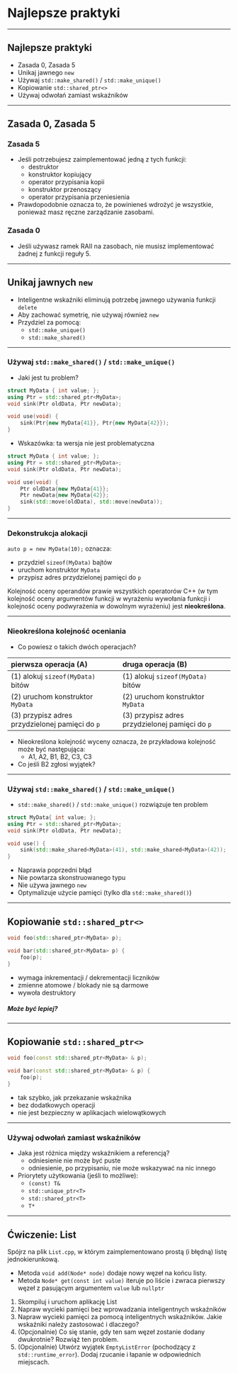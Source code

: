 ﻿<!-- .slide: data-background="#111111" -->

# Najlepsze praktyki

___

## Najlepsze praktyki

* <!-- .element: class="fragment fade-in" --> Zasada 0, Zasada 5
* <!-- .element: class="fragment fade-in" --> Unikaj jawnego <code>new</code>
* <!-- .element: class="fragment fade-in" --> Używaj <code>std::make_shared()</code> / <code>std::make_unique()</code>
* <!-- .element: class="fragment fade-in" --> Kopiowanie <code>std::shared_ptr<></code>
* <!-- .element: class="fragment fade-in" --> Używaj odwołań zamiast wskaźników

___

## Zasada 0, Zasada 5

### Zasada 5 <!-- .element: class="fragment fade-in" -->

* <!-- .element: class="fragment fade-in" --> Jeśli potrzebujesz zaimplementować jedną z tych funkcji:
  * <!-- .element: class="fragment fade-in" --> destruktor
  * <!-- .element: class="fragment fade-in" --> konstruktor kopiujący
  * <!-- .element: class="fragment fade-in" --> operator przypisania kopii
  * <!-- .element: class="fragment fade-in" --> konstruktor przenoszący
  * <!-- .element: class="fragment fade-in" --> operator przypisania przeniesienia
* <!-- .element: class="fragment fade-in" --> Prawdopodobnie oznacza to, że powinieneś wdrożyć je wszystkie, ponieważ masz ręczne zarządzanie zasobami.

### Zasada 0 <!-- .element: class="fragment fade-in" -->

* <!-- .element: class="fragment fade-in" --> Jeśli używasz ramek RAII na zasobach, nie musisz implementować żadnej z funkcji reguły 5.

___

## Unikaj jawnych `new`

* <!-- .element: class="fragment fade-in" --> Inteligentne wskaźniki eliminują potrzebę jawnego używania funkcji <code>delete</code>
* <!-- .element: class="fragment fade-in" --> Aby zachować symetrię, nie używaj również <code>new</code>
* <!-- .element: class="fragment fade-in" --> Przydziel za pomocą:
  * <!-- .element: class="fragment fade-in" --> <code>std::make_unique()</code>
  * <!-- .element: class="fragment fade-in" --> <code>std::make_shared()</code>

___

<!-- .slide: style="font-size: 0.8em" -->

### Używaj `std::make_shared()` / `std::make_unique()`

* <!-- .element: class="fragment fade-in" --> Jaki jest tu problem?

```cpp
struct MyData { int value; };
using Ptr = std::shared_ptr<MyData>;
void sink(Ptr oldData, Ptr newData);

void use(void) {
    sink(Ptr{new MyData{41}}, Ptr{new MyData{42}});
}
```
<!-- .element: class="fragment fade-in" -->

* <!-- .element: class="fragment fade-in" --> Wskazówka: ta wersja nie jest problematyczna

```cpp
struct MyData { int value; };
using Ptr = std::shared_ptr<MyData>;
void sink(Ptr oldData, Ptr newData);

void use(void) {
    Ptr oldData{new MyData{41}};
    Ptr newData{new MyData{42}};
    sink(std::move(oldData), std::move(newData));
}
```
<!-- .element: class="fragment fade-in" -->

___

### Dekonstrukcja alokacji

`auto p = new MyData(10);` oznacza:

* <!-- .element: class="fragment fade-in" --> przydziel <code>sizeof(MyData)</code> bajtów
* <!-- .element: class="fragment fade-in" --> uruchom konstruktor <code>MyData</code>
* <!-- .element: class="fragment fade-in" --> przypisz adres przydzielonej pamięci do <code>p</code>

Kolejność oceny operandów prawie wszystkich operatorów C++ (w tym kolejność oceny argumentów funkcji w wyrażeniu  wywołania funkcji i kolejność oceny podwyrażenia w dowolnym wyrażeniu) jest **nieokreślona**.

<!-- .element: class="fragment fade-in box" -->

___
<!-- .slide: style="font-size: 0.77em" -->

### Nieokreślona kolejność oceniania

* Co powiesz o takich dwóch operacjach?

| pierwsza operacja (A)                          | druga operacja (B)                              |
| :--------------------------------------------- | :---------------------------------------------- |
| (1) alokuj `sizeof(MyData)` bitów              | (1) alokuj `sizeof(MyData)` bitów               |
| (2) uruchom konstruktor `MyData`               | (2) uruchom konstruktor `MyData`                |
| (3) przypisz adres przydzielonej pamięci do `p`| (3) przypisz adres przydzielonej pamięci do `p` |

* <!-- .element: class="fragment fade-in" --> Nieokreślona kolejność wyceny oznacza, że przykładowa kolejność może być następująca:
  * A1, A2, B1, B2, C3, C3
* <!-- .element: class="fragment fade-in" --> Co jeśli B2 zgłosi wyjątek?

___

### Używaj `std::make_shared()` / `std::make_unique()`

* <!-- .element: class="fragment fade-in" --> <code>std::make_shared()</code> / <code>std::make_unique()</code> rozwiązuje ten problem

```cpp
struct MyData{ int value; };
using Ptr = std::shared_ptr<MyData>;
void sink(Ptr oldData, Ptr newData);

void use() {
    sink(std::make_shared<MyData>(41), std::make_shared<MyData>(42));
}
```
<!-- .element: class="fragment fade-in" -->

* <!-- .element: class="fragment fade-in" --> Naprawia poprzedni błąd
* <!-- .element: class="fragment fade-in" --> Nie powtarza skonstruowanego typu
* <!-- .element: class="fragment fade-in" --> Nie używa jawnego <code>new</code>
* <!-- .element: class="fragment fade-in" --> Optymalizuje użycie pamięci (tylko dla <code>std::make_shared()</code>)

___

## Kopiowanie `std::shared_ptr<>`

```cpp
void foo(std::shared_ptr<MyData> p);

void bar(std::shared_ptr<MyData> p) {
    foo(p);
}
```

* <!-- .element: class="fragment fade-in" --> wymaga inkrementacji / dekrementacji liczników
* <!-- .element: class="fragment fade-in" --> zmienne atomowe / blokady nie są darmowe
* <!-- .element: class="fragment fade-in" --> wywoła destruktory

##### Może być lepiej?
<!-- .element: class="fragment fade-in" -->

___

## Kopiowanie `std::shared_ptr<>`

```cpp
void foo(const std::shared_ptr<MyData> & p);

void bar(const std::shared_ptr<MyData> & p) {
    foo(p);
}
```

* <!-- .element: class="fragment fade-in" --> tak szybko, jak przekazanie wskaźnika
* <!-- .element: class="fragment fade-in" --> bez dodatkowych operacji
* <!-- .element: class="fragment fade-in" --> nie jest bezpieczny w aplikacjach wielowątkowych

___

### Używaj odwołań zamiast wskaźników

* <!-- .element: class="fragment fade-in" --> Jaka jest różnica między wskaźnikiem a referencją?
  * <!-- .element: class="fragment fade-in" --> odniesienie nie może być puste
  * <!-- .element: class="fragment fade-in" --> odniesienie, po przypisaniu, nie może wskazywać na nic innego
* <!-- .element: class="fragment fade-in" --> Priorytety użytkowania (jeśli to możliwe):
  * <!-- .element: class="fragment fade-in" --> <code>(const) T&</code>
  * <!-- .element: class="fragment fade-in" --> <code>std::unique_ptr&ltT&gt</code>
  * <!-- .element: class="fragment fade-in" --> <code>std::shared_ptr&ltT&gt</code>
  * <!-- .element: class="fragment fade-in" --> <code>T*</code>

___

## Ćwiczenie: List

Spójrz na plik `List.cpp`, w którym zaimplementowano prostą (i błędną) listę jednokierunkową.

* Metoda `void add(Node* node)` dodaje nowy węzeł na końcu listy.
* Metoda `Node* get(const int value)` iteruje po liście i zwraca pierwszy węzeł z pasującym argumentem `value` lub `nullptr`

1. <!-- .element: class="fragment fade-in" --> Skompiluj i uruchom aplikację List
2. <!-- .element: class="fragment fade-in" --> Napraw wycieki pamięci bez wprowadzania inteligentnych wskaźników
3. <!-- .element: class="fragment fade-in" --> Napraw wycieki pamięci za pomocą inteligentnych wskaźników. Jakie wskaźniki należy zastosować i dlaczego?
4. <!-- .element: class="fragment fade-in" --> (Opcjonalnie) Co się stanie, gdy ten sam węzeł zostanie dodany dwukrotnie? Rozwiąż ten problem.
5. <!-- .element: class="fragment fade-in" --> (Opcjonalnie) Utwórz wyjątek <code>EmptyListError</code> (pochodzący z <code>std::runtime_error</code>). Dodaj rzucanie i łapanie w odpowiednich miejscach.
